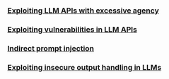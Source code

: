 ### [Exploiting LLM APIs with excessive agency](https://portswigger.net/web-security/llm-attacks/lab-exploiting-llm-apis-with-excessive-agency)


### [Exploiting vulnerabilities in LLM APIs](https://portswigger.net/web-security/llm-attacks/lab-exploiting-vulnerabilities-in-llm-apis)


### [Indirect prompt injection](https://portswigger.net/web-security/llm-attacks/lab-indirect-prompt-injection)


### [Exploiting insecure output handling in LLMs](https://portswigger.net/web-security/llm-attacks/lab-exploiting-insecure-output-handling-in-llms)

